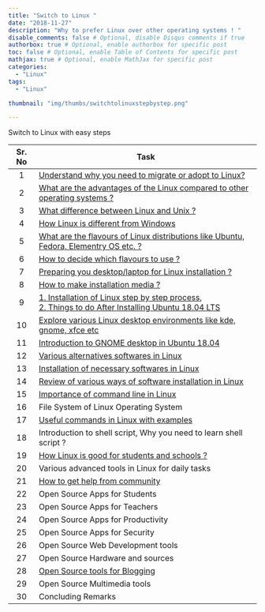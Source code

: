 ```yaml
---
title: "Switch to Linux "
date: "2018-11-27"
description: "Why to prefer Linux over other operating systems ! "
disable_comments: false # Optional, disable Disqus comments if true
authorbox: true # Optional, enable authorbox for specific post
toc: false # Optional, enable Table of Contents for specific post
mathjax: true # Optional, enable MathJax for specific post
categories:
  - "Linux"
tags:
  - "Linux"

thumbnail: "img/thumbs/switchtolinuxstepbystep.png"

---
```


Switch to Linux with easy steps

<!--more-->


| Sr. No | Task  |
| :---:  |-------------  |
| 1  | <a href='{{<ref "whytoswitch" >}}'>Understand why you need to migrate or adopt to Linux? </a>|
| 2  | <a href='{{<ref "advantages_linux" >}}'>What are the advantages of the Linux compared to other operating systems ? </a>|
| 3  | <a href = '{{<ref "UnixvsLinux" >}}'>What difference between Linux and Unix ? </a>|
| 4  | <a href = '{{<ref "LinuxVsWindows" >}}'> How Linux is different from Windows </a> |
| 5  | <a href = '{{<ref "whatislinuxdistro" >}}'> What are the flavours of Linux distributions like Ubuntu, Fedora, Elementry OS etc. ? </a> |
| 6  | <a href='{{<ref "linuxFlavors" >}}'> How to decide which flavours to use ? </a> |
| 7  | <a href='{{<ref "preparingforLinux" >}}'> Preparing you desktop/laptop for Linux installation ? |
| 8  | <a href='{{<ref "installationMedia" >}}'>How to make installation media ? </a> |
| 9  | [1. Installation of Linux step by step process](https://tutorials.ubuntu.com/tutorial/tutorial-install-ubuntu-desktop#0),<br> [2. Things to do After Installing Ubuntu 18.04 LTS](https://www.youtube.com/watch?v=BLVtxpm5c2A) |
| 10 | <a href = '{{<ref "linuxDesktopEnvironment" >}}'> Explore various Linux desktop environments like kde, gnome, xfce etc </a>|
| 11 | [Introduction to GNOME desktop in Ubuntu 18.04](https://www.youtube.com/watch?v=ONXfL6evR0Q)   |
| 12 | <a href='{{<ref "alternatives" >}}'>Various alternatives softwares in Linux </a> |
| 13 | <a href='{{<ref "linuxsoftwares">}}'> Installation of necessary softwares in Linux</a>   |
| 14 | <a href='{{<ref "installation" >}}'> Review of various ways of software installation in Linux </a>|
| 15 | <a href='{{<ref "whycommandline">}}'> Importance of command line in Linux </a>  |
| 16 | File System of Linux Operating System |
| 17 | <a href='{{<ref "linuxcommands" >}}'> Useful commands in Linux with examples </a>  |
| 18 | Introduction to shell script, Why you need to learn shell script ?   |
| 19 | <a href='{{<ref "whyLinuxinSchools" >}}'> How Linux is good for students and schools ? </a>  |
| 20 | Various advanced tools in Linux for daily tasks   |
| 21 | <a href='{{<ref "gettinghelp" >}}'> How to get help from community </a> |
| 22 | Open Source Apps for Students  |
| 23 | Open Source Apps for Teachers    |
| 24 | Open Source Apps for Productivity |
| 25 | Open Source Apps for Security   |
| 26 | Open Source Web Development tools   |
| 27 | Open Source Hardware and sources  |
| 28 |  <a href='{{<ref "bloggingtools" >}}'> Open Source tools for Blogging </a> |
| 29     | Open Source Multimedia tools  |
| 30     | Concluding Remarks   |
